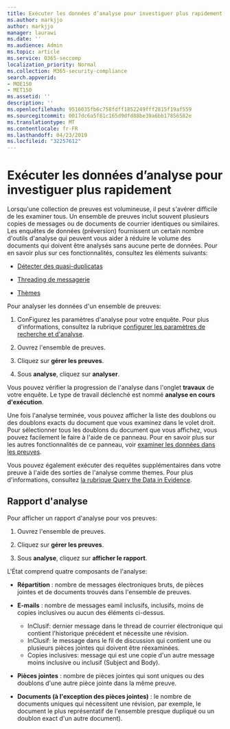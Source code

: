 ```yaml
---
title: Exécuter les données d’analyse pour investiguer plus rapidement
ms.author: markjjo
author: markjjo
manager: laurawi
ms.date: ''
ms.audience: Admin
ms.topic: article
ms.service: O365-seccomp
localization_priority: Normal
ms.collection: M365-security-compliance
search.appverid:
- MOE150
- MET150
ms.assetid: ''
description: ''
ms.openlocfilehash: 9516035fb6c758fdff1852249fff2815f19af559
ms.sourcegitcommit: 0017dc6a5f81c165d9dfd88be39a6bb17856582e
ms.translationtype: MT
ms.contentlocale: fr-FR
ms.lasthandoff: 04/23/2019
ms.locfileid: "32257612"
---
```

# <a name="run-analytics-to-investigate-faster"></a>Exécuter les données d’analyse pour investiguer plus rapidement

Lorsqu'une collection de preuves est volumineuse, il peut s'avérer difficile de les examiner tous. Un ensemble de preuves inclut souvent plusieurs copies de messages ou de documents de courrier identiques ou similaires. Les enquêtes de données (préversion) fournissent un certain nombre d'outils d'analyse qui peuvent vous aider à réduire le volume des documents qui doivent être analysés sans aucune perte de données. Pour en savoir plus sur ces fonctionnalités, consultez les éléments suivants:

- [Détecter des quasi-duplicatas](near-duplicates.md)

- [Threading de messagerie](email-threading.md)

- [Thèmes](themes.md)

Pour analyser les données d'un ensemble de preuves:

1. ConFigurez les paramètres d'analyse pour votre enquête. Pour plus d'informations, consultez la rubrique [configurer les paramètres de recherche et d'analyse](configure-search-analytics-settings.md).

2. Ouvrez l'ensemble de preuves.

3. Cliquez sur **gérer les preuves**.

4. Sous **analyse**, cliquez sur **analyser**.

Vous pouvez vérifier la progression de l'analyse dans l'onglet **travaux** de votre enquête. Le type de travail déclenché est nommé **analyse en cours d'exécution**.

 Une fois l'analyse terminée, vous pouvez afficher la liste des doublons ou des doublons exacts du document que vous examinez dans le volet droit. Pour sélectionner tous les doublons du document que vous affichez, vous pouvez facilement le faire à l'aide de ce panneau. Pour en savoir plus sur les autres fonctionnalités de ce panneau, voir [examiner les données dans les preuves](review-data-in-evidence.md). 

Vous pouvez également exécuter des requêtes supplémentaires dans votre preuve à l'aide des sorties de l'analyse comme themes. Pour plus d'informations, consultez [la rubrique Query the Data in Evidence](evidence-query.md).

## <a name="analytics-report"></a>Rapport d'analyse

Pour afficher un rapport d'analyse pour vos preuves:

1. Ouvrez l'ensemble de preuves.

2. Cliquez sur **gérer les preuves**.

3. Sous **analyse**, cliquez sur **afficher le rapport**.

L'État comprend quatre composants de l'analyse:

- **Répartition** : nombre de messages électroniques bruts, de pièces jointes et de documents trouvés dans l'ensemble de preuves.

- **E-mails** : nombre de messages eamil inclusifs, inclusifs, moins de copies inclusives ou aucun des éléments ci-dessus.
   - InClusif: dernier message dans le thread de courrier électronique qui contient l'historique précédent et nécessite une révision.
   - InClusif: le message dans le fil de discussion qui contient une ou plusieurs pièces jointes qui doivent être réexaminées.
   - Copies inclusives: message qui est une copie d'un autre message moins inclusive ou inclusif (Subject and Body).

- **Pièces jointes** : nombre de pièces jointes qui sont uniques ou des doublons d'une autre pièce jointe dans la même preuve.

- **Documents (à l'exception des pièces jointes)** : le nombre de documents uniques qui nécessitent une révision, par exemple, le document le plus représentatif de l'ensemble presque dupliqué ou un doublon exact d'un autre document).